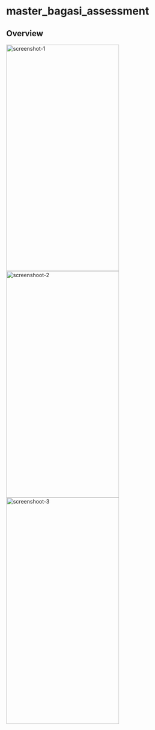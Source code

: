 # master_bagasi_assessment

## Overview

<a href="https://ibb.co/Wxf1zBD"><img src="https://i.ibb.co/p0dpK4W/screenshot-1.png" alt="screenshot-1" width="300" height="600"></a>
<a href="https://ibb.co/1X1CvPG"><img src="https://i.ibb.co/SmbksMw/screenshoot-2.png" alt="screenshoot-2" width="300" height="600"></a>
<a href="https://ibb.co/d5GcYvC"><img src="https://i.ibb.co/jrg5XY0/screenshoot-3.png" alt="screenshoot-3" width="300" height="600"></a>
